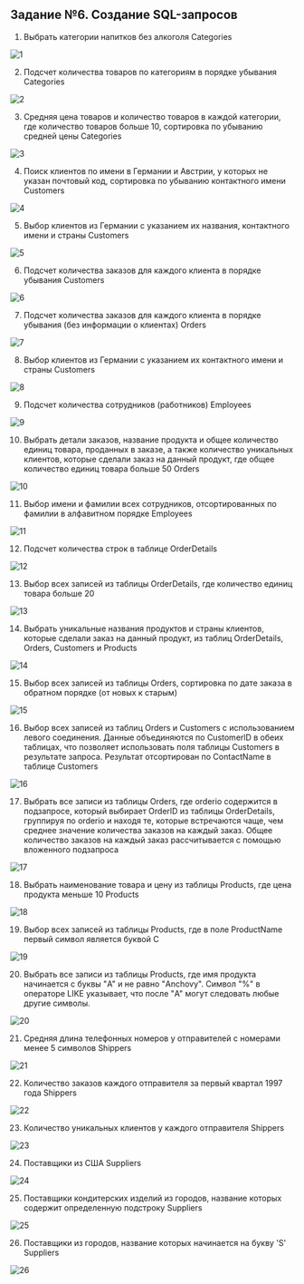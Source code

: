 ## Задание №6. Создание SQL-запросов


1. Выбрать категории напитков без алкоголя Categories

![1](/materials/1.png)

2. Подсчет количества товаров по категориям в порядке убывания Categories

![2](/materials/2.png)

3. Средняя цена товаров и количество товаров в каждой категории, где количество товаров больше 10, сортировка по убыванию средней цены Categories

![3](/materials/3.png)

4. Поиск клиентов по имени в Германии и Австрии, у которых не указан почтовый код, сортировка по убыванию контактного имени Customers

![4](/materials/4.png)

5. Выбор клиентов из Германии с указанием их названия, контактного имени и страны Customers

![5](/materials/5.png)

6. Подсчет количества заказов для каждого клиента в порядке убывания Customers

![6](/materials/6.png)

7. Подсчет количества заказов для каждого клиента в порядке убывания (без информации о клиентах) Orders

![7](/materials/7.png)

8. Выбор клиентов из Германии с указанием их контактного имени и страны Customers

![8](/materials/8.png)

9. Подсчет количества сотрудников (работников) Employees

 ![9](/materials/9.png)

10. Выбрать детали заказов, название продукта и общее количество единиц товара, проданных в заказе, а также количество уникальных клиентов, которые сделали заказ на данный продукт, где общее количество единиц товара больше 50 Orders

![10](/materials/10.png)

11. Выбор имени и фамилии всех сотрудников, отсортированных по фамилии в алфавитном порядке Employees

![11](/materials/11.png)

12. Подсчет количества строк в таблице OrderDetails 

![12](/materials/12.png)

13. Выбор всех записей из таблицы OrderDetails, где количество единиц товара больше 20

![13](/materials/13.png)

14. Выбрать уникальные названия продуктов и страны клиентов, которые сделали заказ на данный продукт, из таблиц OrderDetails, Orders, Customers и Products

![14](/materials/14.png)

15. Выбор всех записей из таблицы Orders, сортировка по дате заказа в обратном порядке (от новых к старым)

![15](/materials/15.png)

16. Выбор всех записей из таблиц Orders и Customers с использованием левого соединения. Данные объединяются по CustomerlD в обеих таблицах, что позволяет использовать поля таблицы Customers в результате запроса. Результат отсортирован по ContactName в таблице Customers

![16](/materials/16.png)

17. Выбрать все записи из таблицы Orders, где orderio содержится в подзапросе, который выбирает OrderlD из таблицы OrderDetails, группируя по orderio и находя те, которые встречаются чаще, чем среднее значение количества заказов на каждый заказ. Общее количество заказов на каждый заказ рассчитывается с помощью вложенного подзапроса

![17](/materials/17.png)

18. Выбрать наименование товара и цену из таблицы Products, где цена продукта меньше 10 Products

![18](/materials/18.png)

19. Выбор всех записей из таблицы Products, где в поле ProductName первый символ является буквой C

![19](/materials/19.png)

20. Выбрать все записи из таблицы Products, где имя продукта начинается с буквы "A" и не равно "Anchovy". Символ "%" в операторе LIKE указывает, что после "A" могут следовать любые другие символы.

![20](/materials/20.png)

21. Средняя длина телефонных номеров у отправителей с номерами менее 5 символов Shippers

![21](/materials/21.png)

22. Количество заказов каждого отправителя за первый квартал 1997 года Shippers

![22](/materials/22.png)

23. Количество уникальных клиентов у каждого отправителя Shippers

![23](/materials/23.png)

24. Поставщики из США Suppliers

![24](/materials/24.png)

25. Поставщики кондитерских изделий из городов, название которых содержит определенную подстроку Suppliers

![25](/materials/25.png)

26. Поставщики из городов, название которых начинается на букву 'S' Suppliers

![26](/materials/26.png) 

